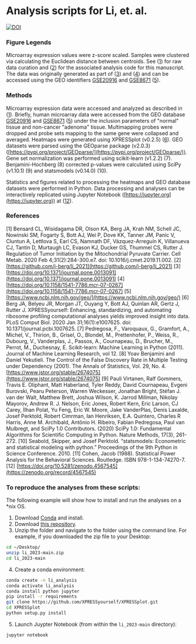 # Analysis scripts for Li, et. al.
[![DOI](https://zenodo.org/badge/318900139.svg)](https://zenodo.org/badge/latestdoi/318900139)

### Figure Legends
Microarray expression values were z-score scaled. Samples were clustered via calculating the Euclidean distance between centroids. See ([1](https://doi.org/10.1016/j.cmet.2019.11.002)) for raw data curation and ([2](https://github.com/j-berg/summers_2020)) for the associated analysis code for this manuscript. The data was originally generated as part of ([3](https://doi.org/10.1371/journal.pone.0013091)) and ([4](https://doi.org/10.1158/1541-7786.mcr-07-0267)) and can be accessed using the GEO identifiers [GSE20916](http://www.ncbi.nlm.nih.gov/geo/query/acc.cgi?acc=GSE20916) and [GSE8671](http://www.ncbi.nlm.nih.gov/geo/query/acc.cgi?acc=GSE8671) ([5](https://www.ncbi.nlm.nih.gov/geo/)).


### Methods
Microarray expression data were accessed and analyzed as described in ([1](https://doi.org/10.1016/j.cmet.2019.11.002)). Briefly, human microarray data were accessed from the GEO database [GSE20916](http://www.ncbi.nlm.nih.gov/geo/query/acc.cgi?acc=GSE20916) and [GSE8671](http://www.ncbi.nlm.nih.gov/geo/query/acc.cgi?acc=GSE8671) ([5](https://www.ncbi.nlm.nih.gov/geo/)) under the inclusion parameters of "normal" tissue and non-cancer "adenoma" tissue. Multimapping probes were dropped and probe sets mapping to the same gene were collapsed and averaged. Heatmaps were generated using XPRESSplot (v0.2.5) ([6](https://doi.org/10.1371/journal.pcbi.1007625)). GEO datasets were parsed using the GEOparse package (v2.0.3) ([https://pypi.org/project/GEOparse/](https://pypi.org/project/GEOparse/)). Gene set normalization was performed using scikit-learn (v1.2.2) (7). Benjamini-Hochberg (8) corrected p-values were calculated using SciPy (v1.10.1) (9) and statsmodels (v0.14.0) (10).

Statistics and figures related to processing the heatmaps and GEO database datasets were performed in Python. Data processing and analyses can be interactively replicated using Jupyter Notebook ([https://jupyter.org](https://jupyter.org)) at ([12](https://zenodo.org/record/4567545)).

### References
[1] Bensard CL, Wisidagama DR, Olson KA, Berg JA, Krah NM, Schell JC, Nowinski SM, Fogarty S, Bott AJ, Wei P, Dove KK, Tanner JM, Panic V, Cluntun A, Lettlova S, Earl CS, Namnath DF, Vázquez-Arreguín K, Villanueva CJ, Tantin D, Murtaugh LC, Evason KJ, Ducker GS, Thummel CS, Rutter J. Regulation of Tumor Initiation by the Mitochondrial Pyruvate Carrier. Cell Metab. 2020 Feb 4;31(2):284-300.e7. doi: 10.1016/j.cmet.2019.11.002.
[2] [https://github.com/j-berg/li_2021](https://github.com/j-berg/li_2021)
[3] [https://doi.org/10.1371/journal.pone.0013091](https://doi.org/10.1371/journal.pone.0013091)
[4] [https://doi.org/10.1158/1541-7786.mcr-07-0267](https://doi.org/10.1158/1541-7786.mcr-07-0267)
[5] [https://www.ncbi.nlm.nih.gov/geo/](https://www.ncbi.nlm.nih.gov/geo/)
[6] Berg JA, Belyeu JR, Morgan JT, Ouyang Y, Bott AJ, Quinlan AR, Gertz J, Rutter J. XPRESSyourself: Enhancing, standardizing, and automating ribosome profiling computational analyses yields improved insight into data. PLoS Comput Biol. 2020 Jan 31;16(1):e1007625. doi: 10.1371/journal.pcbi.1007625.
[7] Pedregosa, F., Varoquaux, G., Gramfort, A., Michel, V., Thirion, B., Grisel, O., Blondel, M., Prettenhofer, P., Weiss, R., Dubourg, V., Vanderplas, J., Passos, A., Cournapeau, D., Brucher, M., Perrot, M., Duchesnay, E. Scikit-learn: Machine Learning in Python (2011). Journal of Machine Learning Research, vol 12.
[8] Yoav Benjamini and Daniel Yekutieli. The Control of the False Discovery Rate in Multiple Testing under Dependency (2001). The Annals of Statistics, Vol. 29, No. 4. [https://www.jstor.org/stable/2674075](https://www.jstor.org/stable/2674075)
[9] Pauli Virtanen, Ralf Gommers, Travis E. Oliphant, Matt Haberland, Tyler Reddy, David Cournapeau, Evgeni Burovski, Pearu Peterson, Warren Weckesser, Jonathan Bright, Stéfan J. van der Walt, Matthew Brett, Joshua Wilson, K. Jarrod Millman, Nikolay Mayorov, Andrew R. J. Nelson, Eric Jones, Robert Kern, Eric Larson, CJ Carey, İlhan Polat, Yu Feng, Eric W. Moore, Jake VanderPlas, Denis Laxalde, Josef Perktold, Robert Cimrman, Ian Henriksen, E.A. Quintero, Charles R Harris, Anne M. Archibald, Antônio H. Ribeiro, Fabian Pedregosa, Paul van Mulbregt, and SciPy 1.0 Contributors. (2020) SciPy 1.0: Fundamental Algorithms for Scientific Computing in Python. Nature Methods, 17(3), 261-272.
[10] Seabold, Skipper, and Josef Perktold. “statsmodels: Econometric and statistical modeling with python.” Proceedings of the 9th Python in Science Conference. 2010.
[11] Cohen, Jacob (1988). Statistical Power Analysis for the Behavioral Sciences. Routledge. ISBN 978-1-134-74270-7.
[12] [https://doi.org/10.5281/zenodo.4567545](https://zenodo.org/record/4567545)

### To reproduce the analyses from these scripts:
The following example will show  how to install and run the analyses on a *nix OS.

1. Download [Conda](https://conda.io/projects/conda/en/latest/user-guide/install/index.html) and install.
2. Download [this repository](https://github.com/j-berg/li_2023/archive/main.zip).
3. Unzip the folder and navigate to the folder using the command line. For example, if you downloaded the zip file to your Desktop:
```bash
cd ~/Desktop/
unzip li_2023-main.zip
cd li_2023-main
```
4. Create a conda environment:
```bash
conda create -n li_analysis
conda activate li_analysis
conda install python jupyter
pip install -r requirements
git clone https://github.com/XPRESSyourself/XPRESSplot.git
cd XPRESSplot
python setup.py install
```

5. Launch Juypter Notebook (from within the `li_2023-main` directory):
```bash
jupyter notebook
```

